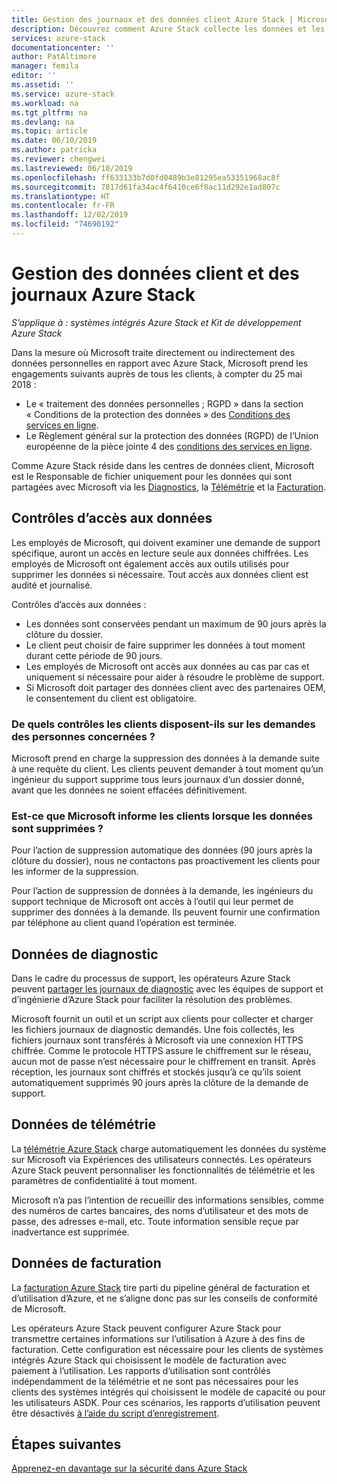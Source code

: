 ```yaml
---
title: Gestion des journaux et des données client Azure Stack | Microsoft Docs
description: Découvrez comment Azure Stack collecte les données et les informations des clients.
services: azure-stack
documentationcenter: ''
author: PatAltimore
manager: femila
editor: ''
ms.assetid: ''
ms.service: azure-stack
ms.workload: na
ms.tgt_pltfrm: na
ms.devlang: na
ms.topic: article
ms.date: 06/10/2019
ms.author: patricka
ms.reviewer: chengwei
ms.lastreviewed: 06/10/2019
ms.openlocfilehash: ff633133b7d0fd0489b3e81295ea53351968ac8f
ms.sourcegitcommit: 7817d61fa34ac4f6410ce6f8ac11d292e1ad807c
ms.translationtype: HT
ms.contentlocale: fr-FR
ms.lasthandoff: 12/02/2019
ms.locfileid: "74690192"
---
```

# <a name="azure-stack-log-and-customer-data-handling"></a>Gestion des données client et des journaux Azure Stack 
*S’applique à : systèmes intégrés Azure Stack et Kit de développement Azure Stack*  

Dans la mesure où Microsoft traite directement ou indirectement des données personnelles en rapport avec Azure Stack, Microsoft prend les engagements suivants auprès de tous les clients, à compter du 25 mai 2018 :

- Le « traitement des données personnelles ; RGPD » dans la section « Conditions de la protection des données » des [Conditions des services en ligne](http://www.microsoftvolumelicensing.com/DocumentSearch.aspx?Mode=3&DocumentTypeId=31).
- Le Règlement général sur la protection des données (RGPD) de l’Union européenne de la pièce jointe 4 des [conditions des services en ligne](http://www.microsoftvolumelicensing.com/DocumentSearch.aspx?Mode=3&DocumentTypeId=31).

Comme Azure Stack réside dans les centres de données client, Microsoft est le Responsable de fichier uniquement pour les données qui sont partagées avec Microsoft via les [Diagnostics](azure-stack-configure-on-demand-diagnostic-log-collection.md#use-the-privileged-endpoint-pep-to-collect-diagnostic-logs), la [Télémétrie](azure-stack-telemetry.md) et la [Facturation](azure-stack-usage-reporting.md).  

## <a name="data-access-controls"></a>Contrôles d’accès aux données 
Les employés de Microsoft, qui doivent examiner une demande de support spécifique, auront un accès en lecture seule aux données chiffrées. Les employés de Microsoft ont également accès aux outils utilisés pour supprimer les données si nécessaire. Tout accès aux données client est audité et journalisé.  

Contrôles d’accès aux données :
- Les données sont conservées pendant un maximum de 90 jours après la clôture du dossier.
- Le client peut choisir de faire supprimer les données à tout moment durant cette période de 90 jours.
- Les employés de Microsoft ont accès aux données au cas par cas et uniquement si nécessaire pour aider à résoudre le problème de support.
- Si Microsoft doit partager des données client avec des partenaires OEM, le consentement du client est obligatoire.  

### <a name="what-data-subject-requests-dsr-controls-do-customers-have"></a>De quels contrôles les clients disposent-ils sur les demandes des personnes concernées ?
Microsoft prend en charge la suppression des données à la demande suite à une requête du client. Les clients peuvent demander à tout moment qu’un ingénieur du support supprime tous leurs journaux d’un dossier donné, avant que les données ne soient effacées définitivement.  

### <a name="does-microsoft-notify-customers-when-the-data-is-deleted"></a>Est-ce que Microsoft informe les clients lorsque les données sont supprimées ?
Pour l’action de suppression automatique des données (90 jours après la clôture du dossier), nous ne contactons pas proactivement les clients pour les informer de la suppression.

Pour l’action de suppression de données à la demande, les ingénieurs du support technique de Microsoft ont accès à l’outil qui leur permet de supprimer des données à la demande. Ils peuvent fournir une confirmation par téléphone au client quand l’opération est terminée.

## <a name="diagnostic-data"></a>Données de diagnostic
Dans le cadre du processus de support, les opérateurs Azure Stack peuvent [partager les journaux de diagnostic](azure-stack-configure-on-demand-diagnostic-log-collection.md#use-the-privileged-endpoint-pep-to-collect-diagnostic-logs) avec les équipes de support et d’ingénierie d’Azure Stack pour faciliter la résolution des problèmes.

Microsoft fournit un outil et un script aux clients pour collecter et charger les fichiers journaux de diagnostic demandés. Une fois collectés, les fichiers journaux sont transférés à Microsoft via une connexion HTTPS chiffrée. Comme le protocole HTTPS assure le chiffrement sur le réseau, aucun mot de passe n’est nécessaire pour le chiffrement en transit. Après réception, les journaux sont chiffrés et stockés jusqu’à ce qu’ils soient automatiquement supprimés 90 jours après la clôture de la demande de support.

## <a name="telemetry-data"></a>Données de télémétrie
La [télémétrie Azure Stack](azure-stack-telemetry.md) charge automatiquement les données du système sur Microsoft via Expériences des utilisateurs connectés. Les opérateurs Azure Stack peuvent personnaliser les fonctionnalités de télémétrie et les paramètres de confidentialité à tout moment.

Microsoft n’a pas l’intention de recueillir des informations sensibles, comme des numéros de cartes bancaires, des noms d’utilisateur et des mots de passe, des adresses e-mail, etc. Toute information sensible reçue par inadvertance est supprimée.

## <a name="billing-data"></a>Données de facturation
La [facturation Azure Stack](azure-stack-usage-reporting.md) tire parti du pipeline général de facturation et d’utilisation d’Azure, et ne s’aligne donc pas sur les conseils de conformité de Microsoft.

Les opérateurs Azure Stack peuvent configurer Azure Stack pour transmettre certaines informations sur l’utilisation à Azure à des fins de facturation. Cette configuration est nécessaire pour les clients de systèmes intégrés Azure Stack qui choisissent le modèle de facturation avec paiement à l’utilisation. Les rapports d’utilisation sont contrôlés indépendamment de la télémétrie et ne sont pas nécessaires pour les clients des systèmes intégrés qui choisissent le modèle de capacité ou pour les utilisateurs ASDK. Pour ces scénarios, les rapports d’utilisation peuvent être désactivés [à l’aide du script d’enregistrement](azure-stack-usage-reporting.md).


## <a name="next-steps"></a>Étapes suivantes 
[Apprenez-en davantage sur la sécurité dans Azure Stack](azure-stack-security-foundations.md) 
